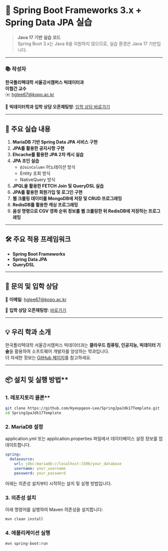 # 🌱 Spring Boot Frameworks 3.x + Spring Data JPA 실습

> **Java 17 기반 실습 코드**  
> Spring Boot 3.x는 Java 8을 지원하지 않으므로, 실습 환경은 Java 17 기반입니다.

---

### 📚 **작성자**
**한국폴리텍대학 서울강서캠퍼스 빅데이터과**  
**이협건 교수**  
✉️ [hglee67@kopo.ac.kr](mailto:hglee67@kopo.ac.kr)  

🔗 **빅데이터학과 입학 상담 오픈채팅방**: [입학 상담 바로가기](https://open.kakao.com/o/gEd0JIad)

---

## 🚀 주요 실습 내용

1. **MariaDB 기반 Spring Data JPA 서비스 구현**
2. **JPA를 활용한 공지사항 구현**
3. **Ehcache를 활용한 JPA 2차 캐시 실습**
4. **JPA 조인 실습**
   - `@JoinColumn` 어노테이션 방식  
   - Entity 조회 방식  
   - NativeQuery 방식  
5. **JPQL을 활용한 FETCH Join 및 QueryDSL 실습**
6. **JPA를 활용한 회원가입 및 로그인 구현**
7. **웹 크롤링 데이터를 MongoDB에 저장 및 CRUD 프로그래밍**
8. **RedisDB를 활용한 캐싱 프로그래밍**
9. **음성 명령으로 CGV 영화 순위 정보를 웹 크롤링한 뒤 RedisDB에 저장하는 프로그래밍**

---

## 🛠️ 주요 적용 프레임워크

- **Spring Boot Frameworks**
- **Spring Data JPA**
- **QueryDSL**

---

## 📩 문의 및 입학 상담

📧 **이메일**: [hglee67@kopo.ac.kr](mailto:hglee67@kopo.ac.kr)  

💬 **입학 상담 오픈채팅방**: [바로가기](https://open.kakao.com/o/gEd0JIad)

---

## 💡 **우리 학과 소개**
한국폴리텍대학 서울강서캠퍼스 빅데이터과는 **클라우드 컴퓨팅, 인공지능, 빅데이터 기술**을 활용하여 소프트웨어 개발자를 양성하는 학과입니다.  
더 자세한 정보는 [GitHub 페이지](https://github.com/Hyeopgeon-Lee/SpringJpaJdk17/)를 참고하세요.

---

## 📦 설치 및 실행 방법**

### 1. 레포지토리 클론**
   ```bash
   git clone https://github.com/Hyeopgeon-Lee/SpringJpaJdk17Template.git
   cd SpringJpaJdk17Template
   ```

### 2. MariaDB 설정
application.yml 또는 application.properties 파일에서 데이터베이스 설정 정보를 업데이트합니다.

```yaml
spring:
  datasource:
    url: jdbc:mariadb://localhost:3306/your_database
    username: your_username
    password: your_password
```

아래는 의존성 설치부터 시작하는 설치 및 실행 방법입니다.

### 3. 의존성 설치
아래 명령어를 실행하여 Maven 의존성을 설치합니다:
```bash
mvn clean install
```

### 4. 애플리케이션 실행
```bash
mvn spring-boot:run
```

